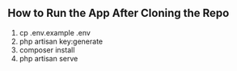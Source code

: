 ## How to Run the App After Cloning the Repo  
1) cp .env.example .env
2) php artisan key:generate
3) composer install
4) php artisan serve
